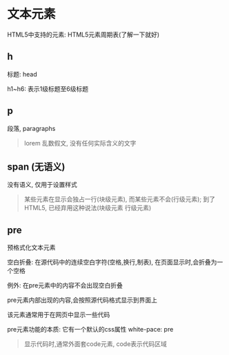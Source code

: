 # 文本元素

HTML5中支持的元素: HTML5元素周期表(了解一下就好)

## h

标题: head

h1~h6: 表示1级标题至6级标题

## p

段落, paragraphs

> lorem 乱数假文, 没有任何实际含义的文字

## span (无语义)

没有语义, 仅用于设置样式

> 某些元素在显示会独占一行(块级元素), 而某些元素不会(行级元素);
> 到了HTML5, 已经弃用这种说法(块级元素 行级元素)

## pre

预格式化文本元素

空白折叠: 在源代码中的连续空白字符(空格,换行,制表), 在页面显示时,会折叠为一个空格

例外: 在pre元素中的内容不会出现空白折叠

pre元素内部出现的内容,会按照源代码格式显示到界面上

该元素通常用于在网页中显示一些代码

pre元素功能的本质: 它有一个默认的css属性 white-pace: pre

> 显示代码时,通常外面套code元素, code表示代码区域
